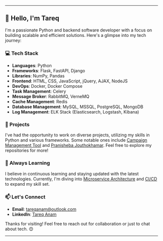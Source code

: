 

---

## 👋 Hello, I'm Tareq

I'm a passionate Python and backend software developer with a focus on building scalable and efficient solutions. Here's a glimpse into my tech journey:

### 💻 Tech Stack

- **Languages**: Python
- **Frameworks**: Flask, FastAPI, Django
- **Libraries**: NumPy, Pandas
- **Frontend**: HTML, CSS, JavaScript, jQuery, AJAX, NodeJS
- **DevOps**: Docker, Docker Compose
- **Task Management**: Celery
- **Message Broker**: RabbitMQ, VerneMQ
- **Cache Management**: Redis
- **Database Management**: MySQL, MSSQL, PostgreSQL, MongoDB
- **Log Management**: ELK Stack (Elasticsearch, Logstash, Kibana)

### 🚀 Projects

I've had the opportunity to work on diverse projects, utilizing my skills in Python and various frameworks. Some notable ones include [Campaign Management Tool](https://cmpg.thecitybank.com/) and [Pranisheba Jouthokhamar](https://jouthokhamar.pranisheba.com.bd/en/). Feel free to explore my repositories for more!

### 🌱 Always Learning

I believe in continuous learning and staying updated with the latest technologies. Currently, I'm diving into [Microservice Architecture](https://microservices.io/patterns/microservices.html) and [CI/CD](https://resources.github.com/ci-cd/) to expand my skill set.

### 📫 Let's Connect

- **Email**: [tareqanam@outlook.com](mailto:tareqanam@outlook.com)
- **LinkedIn**: [Tareq Anam](https://www.linkedin.com/in/tareq-anam-8a523965/)

Thanks for visiting! Feel free to reach out for collaboration or just to chat about tech. 😊

---

<!--
**tarequits/tarequits** is a ✨ _special_ ✨ repository because its `README.md` (this file) appears on your GitHub profile.

Here are some ideas to get you started:

- 🔭 I’m currently working on ...
- 🌱 I’m currently learning ...
- 👯 I’m looking to collaborate on ...
- 🤔 I’m looking for help with ...
- 💬 Ask me about ...
- 📫 How to reach me: ...
- 😄 Pronouns: ...
- ⚡ Fun fact: ...
-->
